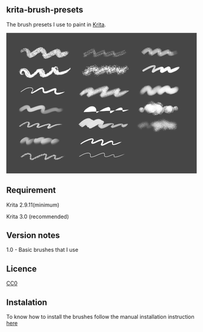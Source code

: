 ## krita-brush-presets

The brush presets I use to paint in [Krita](https://krita.org/).

![alt brush-preview](/preview.png)

## Requirement

Krita 2.9.11(minimum)

Krita 3.0 (recommended) 

## Version notes

1.0 - Basic brushes that I use

## Licence

[CC0](https://creativecommons.org/publicdomain/zero/1.0/)

## Instalation

To know how to install the brushes follow the manual installation instruction [here](https://docs.krita.org/Loading_and_Saving_Brushes#Loading_preset_packs_manually) 
